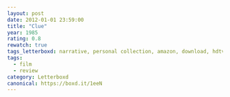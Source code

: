 ```yaml
---
layout: post 
date: 2012-01-01 23:59:00
title: "Clue"
year: 1985
rating: 0.8
rewatch: true
tags_letterboxd: narrative, personal collection, amazon, download, hdtv, nyc, Leah
tags:
  - film
  - review
category: Letterboxd
canonical: https://boxd.it/1eeN
---
```

